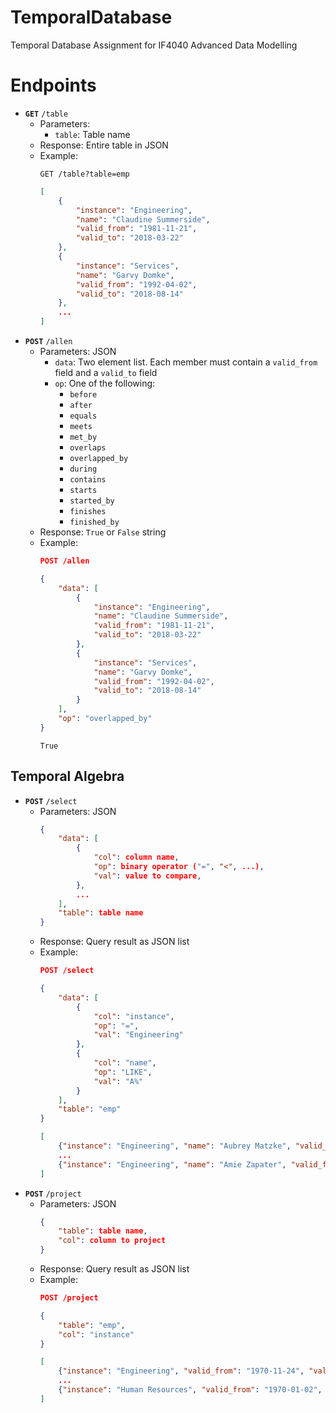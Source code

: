 # TemporalDatabase
 Temporal Database Assignment for IF4040 Advanced Data Modelling

# Endpoints
- **`GET`** `/table`
    - Parameters:
        - `table`: Table name
    - Response: Entire table in JSON
    - Example:
        ```
        GET /table?table=emp
        ```
        ```json
        [
            {
                "instance": "Engineering",
                "name": "Claudine Summerside",
                "valid_from": "1981-11-21",
                "valid_to": "2018-03-22"
            },
            {
                "instance": "Services",
                "name": "Garvy Domke",
                "valid_from": "1992-04-02",
                "valid_to": "2018-08-14"
            },
            ...
        ]
        ```
- **`POST`** `/allen`
    - Parameters: JSON
        - `data`: Two element list. Each member must contain a `valid_from` field and a `valid_to` field
        - `op`: One of the following:
            - `before`
            - `after`
            - `equals`
            - `meets`
            - `met_by`
            - `overlaps`
            - `overlapped_by`
            - `during`
            - `contains`
            - `starts`
            - `started_by`
            - `finishes`
            - `finished_by`
    - Response: `True` or `False` string
    - Example:
        ```json
        POST /allen

        {
            "data": [
                {
                    "instance": "Engineering",
                    "name": "Claudine Summerside",
                    "valid_from": "1981-11-21",
                    "valid_to": "2018-03-22"
                },
                {
                    "instance": "Services",
                    "name": "Garvy Domke",
                    "valid_from": "1992-04-02",
                    "valid_to": "2018-08-14"
                }
            ],
            "op": "overlapped_by"
        }
        ```
        ```
        True
        ```

## Temporal Algebra
- **`POST`** `/select`
    - Parameters: JSON
        ```json
        {
            "data": [
                {
                    "col": column name,
                    "op": binary operator ("=", "<", ...),
                    "val": value to compare,
                },
                ...
            ],
            "table": table name
        }
        ```
    - Response: Query result as JSON list
    - Example:
        ```json
        POST /select

        {
            "data": [
                {
                    "col": "instance",
                    "op": "=",
                    "val": "Engineering"
                },
                {
                    "col": "name",
                    "op": "LIKE",
                    "val": "A%"
                }
            ],
            "table": "emp"
        }
        ```
        ```json
        [
            {"instance": "Engineering", "name": "Aubrey Matzke", "valid_from": "2015-11-18", "valid_to": "2018-08-24"},
            ...
            {"instance": "Engineering", "name": "Amie Zapater", "valid_from": "2000-02-23", "valid_to": "2018-09-21"}
        ]
        ```
- **`POST`** `/project`
    - Parameters: JSON
        ```json
        {
            "table": table name,
            "col": column to project
        }
        ```
    - Response: Query result as JSON list
    - Example:
        ```json
        POST /project

        {
            "table": "emp",
            "col": "instance"
        }
        ```
        ```json
        [
            {"instance": "Engineering", "valid_from": "1970-11-24", "valid_to": "2018-10-02"},
            ...
            {"instance": "Human Resources", "valid_from": "1970-01-02", "valid_to": "2018-10-02"}
        ]
        ```
